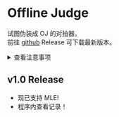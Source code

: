 # Offline Judge

试图伪装成 OJ 的对拍器。  
前往 [github](https://github.com/PCwqyy/OfflineJudge) Release 可下载最新版本。

<details>
<summary>查看注意事项</summary>

- 必须在虚拟终端下运行，如果默认为 conhost 会自动切换到 Windows Terminal.
- 用 `Tab` 、 `Enter` 、 `Esc` 和方向键操作。
- 所有你的程序应放在 `./Code/` 文件夹下，并按下表命名：

|程序|名称|
|-:|:-|
|待测程序|`mine.exe`|
|标准程序|`std.exe`|
|数据生成程序|`data.exe`|

- 每次最多拍 50000 组，最少拍 2 组。
- 由于使用了 `scanf()` ，如果你在任何地方输入了奇怪的字符 ( `/`, `\` 之类 ) 会导致卡流死循环，重启程序即可。

</details>

## v1.0 Release

- 现已支持 MLE!
- 程序内查看记录！
